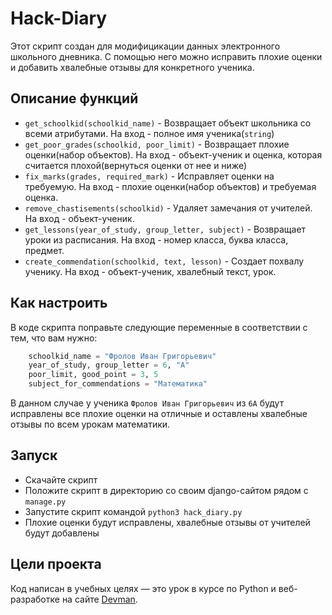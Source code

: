 # Hack-Diary

Этот скрипт создан для модифицикации данных электронного школьного дневника.
С помощью него можно исправить плохие оценки и добавить хвалебные отзывы для конкретного ученика.

## Описание функций

- `get_schoolkid(schoolkid_name)` - Возвращает объект школьника со всеми атрибутами. На вход - полное имя ученика(`string`)
- `get_poor_grades(schoolkid, poor_limit)` - Возвращает плохие оценки(набор объектов). На вход - объект-ученик и оценка, которая считается плохой(вернуться оценки от нее и ниже)
- `fix_marks(grades, required_mark)` - Исправляет оценки на требуемую. На вход - плохие оценки(набор объектов) и требуемая оценка.
- `remove_chastisements(schoolkid)` - Удаляет замечания от учителей. На вход - объект-ученик.
- `get_lessons(year_of_study, group_letter, subject)` - Возвращает уроки из расписания. На вход - номер класса, буква класса, предмет.
- `create_commendation(schoolkid, text, lesson)` -  Создает похвалу ученику. На вход - объект-ученик, хвалебный текст, урок.

## Как настроить

В коде скрипта поправьте следующие переменные в соответствии с тем, что вам нужно:

```python
    schoolkid_name = "Фролов Иван Григорьевич"
    year_of_study, group_letter = 6, "А"
    poor_limit, good_point = 3, 5
    subject_for_commendations = "Математика"
```

В данном случае у ученика `Фролов Иван Григорьевич` из `6А` будут исправлены все плохие оценки на отличные и оставлены хвалебные отзывы по всем урокам математики.

## Запуск

- Скачайте скрипт
- Положите скрипт в директорию со своим django-сайтом рядом с `manage.py`
- Запустите скрипт командой `python3 hack_diary.py`
- Плохие оценки будут исправлены, хвалебные отзывы от учителей будут добавлены

## Цели проекта

Код написан в учебных целях — это урок в курсе по Python и веб-разработке на сайте [Devman](https://dvmn.org).
